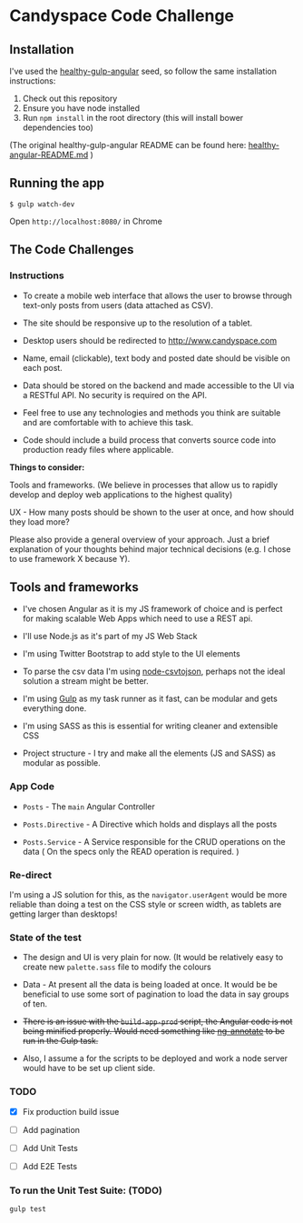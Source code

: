 # Candyspace Code Challenge


## Installation

I've used the [healthy-gulp-angular](https://github.com/paislee/healthy-gulp-angular) seed, so follow the same installation instructions:

1. Check out this repository
2. Ensure you have node installed
3. Run `npm install` in the root directory (this will install bower dependencies too)


(The original healthy-gulp-angular README can be found here: [healthy-angular-README.md](healthy-angular-README.md) )


## Running the app

```
$ gulp watch-dev
```

Open `http://localhost:8080/` in Chrome

## The Code Challenges


### Instructions

- To create a mobile web interface that allows the user to browse through text-only posts from users (data attached as CSV).

- The site should be responsive up to the resolution of a tablet.

- Desktop users should be redirected to http://www.candyspace.com

- Name, email (clickable), text body and posted date should be visible on each post.

- Data should be stored on the backend and made accessible to the UI via a RESTful API. No security is required on the API.

- Feel free to use any technologies and methods you think are suitable and are comfortable with to achieve this task.

- Code should include a build process that converts source code into production ready files where applicable.

**Things to consider:**

Tools and frameworks. (We believe in processes that allow us to rapidly develop and deploy web applications to the highest quality)

UX - How many posts should be shown to the user at once, and how should they load more?

Please also provide a general overview of your approach. Just a brief explanation of your thoughts behind major technical decisions (e.g. I chose to use framework X because Y).


## Tools and frameworks

- I've chosen Angular as it is my JS framework of choice and is perfect for making scalable Web Apps which need to use a REST api.

- I'll use Node.js as it's part of my JS Web Stack

- I'm using Twitter Bootstrap to add style to the UI elements

- To parse the csv data I'm using [node-csvtojson](https://github.com/Keyang/node-csvtojson), perhaps not the ideal solution a stream might be better.

- I'm using [Gulp](http://gulpjs.com) as my task runner as it fast, can be modular and gets everything done.

- I'm using SASS as this is essential for writing cleaner and extensible CSS

- Project structure - I try and make all the elements (JS and SASS) as modular as possible.

### App Code

- `Posts` - The `main` Angular Controller

- `Posts.Directive` - A Directive which holds and displays all the posts

- `Posts.Service` - A Service responsible for the CRUD operations on the data ( On the specs only the READ operation is required. )


### Re-direct

I'm using a JS solution for this, as the `navigator.userAgent` would be more reliable than doing a test on the CSS style or screen width, as tablets are getting larger than desktops!


### State of the test

- The design and UI is very plain for now. (It would be relatively easy to create new `palette.sass` file to modify the colours

- Data - At present all the data is being loaded at once. It would be be beneficial to use some sort of pagination to load the data in say groups of ten.

- ~~There is an issue with the `build-app-prod` script, the Angular code is not being minified properly. Would need something like [ng-annotate](https://github.com/olov/ng-annotate) to be run in the Gulp task.~~

- Also, I assume a for the scripts to be deployed and work a node server would have to be set up client side.

### TODO

* [x] Fix production build issue

* [ ] Add pagination

* [ ] Add Unit Tests

* [ ] Add E2E Tests



### To run the Unit Test Suite: (TODO)

`gulp test`
